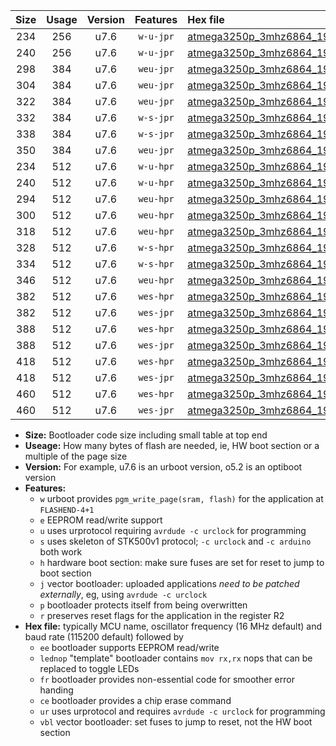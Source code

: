 |Size|Usage|Version|Features|Hex file|
|:-:|:-:|:-:|:-:|:--|
|234|256|u7.6|`w-u-jpr`|[atmega3250p_3mhz6864_19200bps_ur_vbl.hex](https://raw.githubusercontent.com/stefanrueger/urboot/main/atmega3250p_3mhz6864_19200bps_ur_vbl.hex)|
|240|256|u7.6|`w-u-jpr`|[atmega3250p_3mhz6864_19200bps_lednop_ur_vbl.hex](https://raw.githubusercontent.com/stefanrueger/urboot/main/atmega3250p_3mhz6864_19200bps_lednop_ur_vbl.hex)|
|298|384|u7.6|`weu-jpr`|[atmega3250p_3mhz6864_19200bps_ee_ur_vbl.hex](https://raw.githubusercontent.com/stefanrueger/urboot/main/atmega3250p_3mhz6864_19200bps_ee_ur_vbl.hex)|
|304|384|u7.6|`weu-jpr`|[atmega3250p_3mhz6864_19200bps_ee_lednop_ur_vbl.hex](https://raw.githubusercontent.com/stefanrueger/urboot/main/atmega3250p_3mhz6864_19200bps_ee_lednop_ur_vbl.hex)|
|322|384|u7.6|`weu-jpr`|[atmega3250p_3mhz6864_19200bps_ee_lednop_fr_ur_vbl.hex](https://raw.githubusercontent.com/stefanrueger/urboot/main/atmega3250p_3mhz6864_19200bps_ee_lednop_fr_ur_vbl.hex)|
|332|384|u7.6|`w-s-jpr`|[atmega3250p_3mhz6864_19200bps_vbl.hex](https://raw.githubusercontent.com/stefanrueger/urboot/main/atmega3250p_3mhz6864_19200bps_vbl.hex)|
|338|384|u7.6|`w-s-jpr`|[atmega3250p_3mhz6864_19200bps_lednop_vbl.hex](https://raw.githubusercontent.com/stefanrueger/urboot/main/atmega3250p_3mhz6864_19200bps_lednop_vbl.hex)|
|350|384|u7.6|`weu-jpr`|[atmega3250p_3mhz6864_19200bps_ee_lednop_fr_ce_ur_vbl.hex](https://raw.githubusercontent.com/stefanrueger/urboot/main/atmega3250p_3mhz6864_19200bps_ee_lednop_fr_ce_ur_vbl.hex)|
|234|512|u7.6|`w-u-hpr`|[atmega3250p_3mhz6864_19200bps_ur.hex](https://raw.githubusercontent.com/stefanrueger/urboot/main/atmega3250p_3mhz6864_19200bps_ur.hex)|
|240|512|u7.6|`w-u-hpr`|[atmega3250p_3mhz6864_19200bps_lednop_ur.hex](https://raw.githubusercontent.com/stefanrueger/urboot/main/atmega3250p_3mhz6864_19200bps_lednop_ur.hex)|
|294|512|u7.6|`weu-hpr`|[atmega3250p_3mhz6864_19200bps_ee_ur.hex](https://raw.githubusercontent.com/stefanrueger/urboot/main/atmega3250p_3mhz6864_19200bps_ee_ur.hex)|
|300|512|u7.6|`weu-hpr`|[atmega3250p_3mhz6864_19200bps_ee_lednop_ur.hex](https://raw.githubusercontent.com/stefanrueger/urboot/main/atmega3250p_3mhz6864_19200bps_ee_lednop_ur.hex)|
|318|512|u7.6|`weu-hpr`|[atmega3250p_3mhz6864_19200bps_ee_lednop_fr_ur.hex](https://raw.githubusercontent.com/stefanrueger/urboot/main/atmega3250p_3mhz6864_19200bps_ee_lednop_fr_ur.hex)|
|328|512|u7.6|`w-s-hpr`|[atmega3250p_3mhz6864_19200bps.hex](https://raw.githubusercontent.com/stefanrueger/urboot/main/atmega3250p_3mhz6864_19200bps.hex)|
|334|512|u7.6|`w-s-hpr`|[atmega3250p_3mhz6864_19200bps_lednop.hex](https://raw.githubusercontent.com/stefanrueger/urboot/main/atmega3250p_3mhz6864_19200bps_lednop.hex)|
|346|512|u7.6|`weu-hpr`|[atmega3250p_3mhz6864_19200bps_ee_lednop_fr_ce_ur.hex](https://raw.githubusercontent.com/stefanrueger/urboot/main/atmega3250p_3mhz6864_19200bps_ee_lednop_fr_ce_ur.hex)|
|382|512|u7.6|`wes-hpr`|[atmega3250p_3mhz6864_19200bps_ee.hex](https://raw.githubusercontent.com/stefanrueger/urboot/main/atmega3250p_3mhz6864_19200bps_ee.hex)|
|382|512|u7.6|`wes-jpr`|[atmega3250p_3mhz6864_19200bps_ee_vbl.hex](https://raw.githubusercontent.com/stefanrueger/urboot/main/atmega3250p_3mhz6864_19200bps_ee_vbl.hex)|
|388|512|u7.6|`wes-hpr`|[atmega3250p_3mhz6864_19200bps_ee_lednop.hex](https://raw.githubusercontent.com/stefanrueger/urboot/main/atmega3250p_3mhz6864_19200bps_ee_lednop.hex)|
|388|512|u7.6|`wes-jpr`|[atmega3250p_3mhz6864_19200bps_ee_lednop_vbl.hex](https://raw.githubusercontent.com/stefanrueger/urboot/main/atmega3250p_3mhz6864_19200bps_ee_lednop_vbl.hex)|
|418|512|u7.6|`wes-hpr`|[atmega3250p_3mhz6864_19200bps_ee_lednop_fr.hex](https://raw.githubusercontent.com/stefanrueger/urboot/main/atmega3250p_3mhz6864_19200bps_ee_lednop_fr.hex)|
|418|512|u7.6|`wes-jpr`|[atmega3250p_3mhz6864_19200bps_ee_lednop_fr_vbl.hex](https://raw.githubusercontent.com/stefanrueger/urboot/main/atmega3250p_3mhz6864_19200bps_ee_lednop_fr_vbl.hex)|
|460|512|u7.6|`wes-hpr`|[atmega3250p_3mhz6864_19200bps_ee_lednop_fr_ce.hex](https://raw.githubusercontent.com/stefanrueger/urboot/main/atmega3250p_3mhz6864_19200bps_ee_lednop_fr_ce.hex)|
|460|512|u7.6|`wes-jpr`|[atmega3250p_3mhz6864_19200bps_ee_lednop_fr_ce_vbl.hex](https://raw.githubusercontent.com/stefanrueger/urboot/main/atmega3250p_3mhz6864_19200bps_ee_lednop_fr_ce_vbl.hex)|

- **Size:** Bootloader code size including small table at top end
- **Useage:** How many bytes of flash are needed, ie, HW boot section or a multiple of the page size
- **Version:** For example, u7.6 is an urboot version, o5.2 is an optiboot version
- **Features:**
  + `w` urboot provides `pgm_write_page(sram, flash)` for the application at `FLASHEND-4+1`
  + `e` EEPROM read/write support
  + `u` uses urprotocol requiring `avrdude -c urclock` for programming
  + `s` uses skeleton of STK500v1 protocol; `-c urclock` and `-c arduino` both work
  + `h` hardware boot section: make sure fuses are set for reset to jump to boot section
  + `j` vector bootloader: uploaded applications *need to be patched externally*, eg, using `avrdude -c urclock`
  + `p` bootloader protects itself from being overwritten
  + `r` preserves reset flags for the application in the register R2
- **Hex file:** typically MCU name, oscillator frequency (16 MHz default) and baud rate (115200 default) followed by
  + `ee` bootloader supports EEPROM read/write
  + `lednop` "template" bootloader contains `mov rx,rx` nops that can be replaced to toggle LEDs
  + `fr` bootloader provides non-essential code for smoother error handing
  + `ce` bootloader provides a chip erase command
  + `ur` uses urprotocol and requires `avrdude -c urclock` for programming
  + `vbl` vector bootloader: set fuses to jump to reset, not the HW boot section
